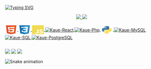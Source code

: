 [![Typing SVG](https://readme-typing-svg.demolab.com?font=Fira+Code&size=28&duration=2500&pause=1000&color=31D6D7&vCenter=true&width=600&lines=Prazer%2C+me+chamo+Kaue+Pilger!;Desenvolvedor+Full+Stack)](https://git.io/typing-svg)
<div align="center">
  <a href="https://github.com/Pilgerr">
  <img height="175em" src="https://github-readme-stats.vercel.app/api?username=Pilgerr&show_icons=true&theme=gotham&include_all_commits=true&count_private=true"/>
  <img height="175em" src="https://github-readme-stats.vercel.app/api/top-langs/?username=Pilgerr&layout=compact&langs_count=7&theme=gotham"/>
</div>
<div style="display: inline_block"><br>
  <img align="center" alt="Kaue-HTML" height="30" width="40" src="https://raw.githubusercontent.com/devicons/devicon/master/icons/html5/html5-original.svg">
  <img align="center" alt="Kaue-CSS" height="30" width="40" src="https://raw.githubusercontent.com/devicons/devicon/master/icons/css3/css3-original.svg">
  <img align="center" alt="Kaue-Js" height="30" width="40" src="https://raw.githubusercontent.com/devicons/devicon/master/icons/javascript/javascript-plain.svg">
  <img align="center" alt="Kaue-React" height="30" width="40" src="https://cdn.jsdelivr.net/gh/devicons/devicon@latest/icons/react/react-original.svg">
  <img align="center" alt="Kaue-Php" height="30" width="40" src="https://cdn.jsdelivr.net/gh/devicons/devicon/icons/php/php-original.svg"/>
  <img align="center" alt="Kaue-Python" height="30" width="40" src="https://raw.githubusercontent.com/devicons/devicon/master/icons/python/python-original.svg">
  <img align="center" alt="Kaue-MySQL" height="30" width="40" src="https://cdn.jsdelivr.net/gh/devicons/devicon/icons/mysql/mysql-original-wordmark.svg">
  <img align="center" alt="Kaue-SQL" height="30" width="40" src="https://cdn.jsdelivr.net/gh/devicons/devicon@latest/icons/microsoftsqlserver/microsoftsqlserver-original.svg">
  <img align="center" alt="Kaue-PostgreSQL" height="30" width="40" src="https://cdn.jsdelivr.net/gh/devicons/devicon@latest/icons/postgresql/postgresql-original.svg">
</div>
  
  ##
 
<div> 
  <a href="https://instagram.com/kaue_pilger" target="_blank"><img src="https://img.shields.io/badge/-Instagram-%23E4405F?style=for-the-badge&logo=instagram&logoColor=white" target="_blank"></a>
  <a href = "mailto:kauesouzapilger@gmail.com"><img src="https://img.shields.io/badge/-Gmail-%23333?style=for-the-badge&logo=gmail&logoColor=white" target="_blank"></a>
  <a href="https://www.linkedin.com/in/kaue-pilger/" target="_blank"><img src="https://img.shields.io/badge/-LinkedIn-%230077B5?style=for-the-badge&logo=linkedin&logoColor=white" target="_blank"></a> 
 
  ![Snake animation](https://github.com/Pilgerr/Pilgerr/blob/output/github-contribution-grid-snake.svg)
 
</div>
